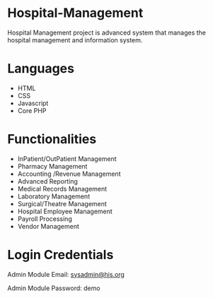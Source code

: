 # Hospital-Management
Hospital Management project is advanced system that manages the hospital management and information system.

# Languages
- HTML
- CSS
- Javascript
- Core PHP

# Functionalities
- InPatient/OutPatient Management
- Pharmacy Management
- Accounting /Revenue Management
- Advanced Reporting
- Medical Records Management
- Laboratory Management
- Surgical/Theatre Management
- Hospital Employee Management
- Payroll Processing
- Vendor Management

# Login Credentials
Admin Module Email: sysadmin@his.org

Admin Module Password: demo
